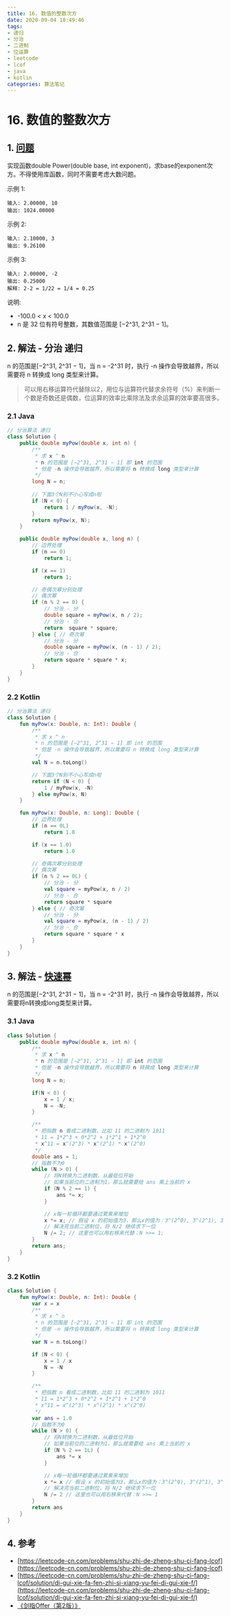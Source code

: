 ```yaml
---
title: 16. 数值的整数次方
date: 2020-09-04 18:49:46
tags:
- 递归
- 分治
- 二进制
- 位运算
- leetcode
- lcof
- java
- kotlin
categories: 算法笔记
---
```

# 16. 数值的整数次方
## 1. [问题](https://leetcode-cn.com/problems/shu-zhi-de-zheng-shu-ci-fang-lcof)
实现函数double Power(double base, int exponent)，求base的exponent次方。不得使用库函数，同时不需要考虑大数问题。

<!--more-->

示例 1:
```
输入: 2.00000, 10
输出: 1024.00000
```

示例 2:
```
输入: 2.10000, 3
输出: 9.26100
```

示例 3:
```
输入: 2.00000, -2
输出: 0.25000
解释: 2-2 = 1/22 = 1/4 = 0.25
```

说明:

- -100.0 < x < 100.0
- n 是 32 位有符号整数，其数值范围是 [−2^31, 2^31 − 1]。


## 2. 解法 - 分治 递归
n 的范围是[−2^31, 2^31 − 1]，当 n = -2^31 时，执行 -n 操作会导致越界，所以需要将 n 转换成 long 类型来计算。

>可以用右移运算符代替除以2，用位与运算符代替求余符号（%）来判断一个数是奇数还是偶数，位运算的效率比乘除法及求余运算的效率要高很多。


### 2.1 Java
```java
// 分治算法 递归
class Solution {
    public double myPow(double x, int n) {
        /**
         * 求 x ^ n
         * n 的范围是 [−2^31, 2^31 − 1] 即 int 的范围
         * 但是 -n 操作会导致越界，所以需要将 n 转换成 long 类型来计算
         */
        long N = n;
        
        // 下面3个N别不小心写成n啦
        if (N < 0) {
            return 1 / myPow(x, -N);
        }
        return myPow(x, N);
    }

    public double myPow(double x, long n) {
        // 边界处理
        if (n == 0)
            return 1;

        if (x == 1)
            return 1;

        // 奇偶次幂分别处理
        // 偶次幂
        if (n % 2 == 0) {
            // 分治 - 分
            double square = myPow(x, n / 2);
            // 分治 - 合
            return  square * square;
        } else { // 奇次幂
            // 分治 - 分
            double square = myPow(x, (n - 1) / 2);
            // 分治 - 合
            return square * square * x;
        }
    }
}
```

### 2.2 Kotlin
```kotlin
// 分治算法 递归
class Solution {
    fun myPow(x: Double, n: Int): Double {
        /**
         * 求 x ^ n
         * n 的范围是 [−2^31, 2^31 − 1] 即 int 的范围
         * 但是 -n 操作会导致越界，所以需要将 n 转换成 long 类型来计算
         */
        val N = n.toLong()

        // 下面3个N别不小心写成n啦
        return if (N < 0) {
            1 / myPow(x, -N)
        } else myPow(x, N)
    }

    fun myPow(x: Double, n: Long): Double {
        // 边界处理
        if (n == 0L)
            return 1.0

        if (x == 1.0)
            return 1.0

        // 奇偶次幂分别处理
        // 偶次幂
        if (n % 2 == 0L) {
            // 分治 - 分
            val square = myPow(x, n / 2)
            // 分治 - 合
            return square * square
        } else { // 奇次幂
            // 分治 - 分
            val square = myPow(x, (n - 1) / 2)
            // 分治 - 合
            return square * square * x
        }
    }
}
```

## 3. 解法 - [快速幂](https://baike.baidu.com/item/%E5%BF%AB%E9%80%9F%E5%B9%82/5500243?fr=aladdin)
n 的范围是[−2^31, 2^31 − 1]，当 n = -2^31 时，执行 -n 操作会导致越界，所以需要将n转换成long类型来计算。

### 3.1 Java
```java
class Solution {
    public double myPow(double x, int n) {
        /**
         * 求 x ^ n
         * n 的范围是 [−2^31, 2^31 − 1] 即 int 的范围
         * 但是 -n 操作会导致越界，所以需要将 n 转换成 long 类型来计算
         */
        long N = n;

        if(N < 0) {
            x = 1 / x;
            N = -N;
        }

        /**
         * 把指数 n 看成二进制数，比如 11 的二进制为 1011
         * 11 = 1*2^3 + 0*2^2 + 1*2^1 + 1*2^0
         * x^11 = x^(2^3) * x^(2^1) * x^(2^0)
         */
        double ans = 1;
        // 指数不为0
        while (N > 0) {
            // 将N转换为二进制数，从最低位开始
            // 如果当前位的二进制为1，那么就需要给 ans 乘上当前的 x
            if (N % 2 == 1) {
                ans *= x;
            }

            // x每一轮循环都要通过累乘来增加
            x *= x; // 假设 x 的初始值为3，那么x的值为：3^(2^0), 3^(2^1), 3^(2^2) ...
            // 解决完当前二进制位，将 N/2 继续求下一位
            N /= 2; // 这里也可以用右移来代替：N >>= 1;
        }
        return ans;
    }
}
```

### 3.2 Kotlin
```kotlin
class Solution {
    fun myPow(x: Double, n: Int): Double {
        var x = x
        /**
         * 求 x ^ n
         * n 的范围是 [−2^31, 2^31 − 1] 即 int 的范围
         * 但是 -n 操作会导致越界，所以需要将 n 转换成 long 类型来计算
         */
        var N = n.toLong()

        if (N < 0) {
            x = 1 / x
            N = -N
        }

        /**
         * 把指数 n 看成二进制数，比如 11 的二进制为 1011
         * 11 = 1*2^3 + 0*2^2 + 1*2^1 + 1*2^0
         * x^11 = x^(2^3) * x^(2^1) * x^(2^0)
         */
        var ans = 1.0
        // 指数不为0
        while (N > 0) {
            // 将N转换为二进制数，从最低位开始
            // 如果当前位的二进制为1，那么就需要给 ans 乘上当前的 x
            if (N % 2 == 1L) {
                ans *= x
            }

            // x每一轮循环都要通过累乘来增加
            x *= x // 假设 x 的初始值为3，那么x的值为：3^(2^0), 3^(2^1), 3^(2^2) ...
            // 解决完当前二进制位，将 N/2 继续求下一位
            N /= 2 // 这里也可以用右移来代替：N >>= 1
        }
        return ans
    }
}
```

## 4. 参考
- [https://leetcode-cn.com/problems/shu-zhi-de-zheng-shu-ci-fang-lcof](https://leetcode-cn.com/problems/shu-zhi-de-zheng-shu-ci-fang-lcof)
- [https://leetcode-cn.com/problems/shu-zhi-de-zheng-shu-ci-fang-lcof/solution/di-gui-xie-fa-fen-zhi-si-xiang-yu-fei-di-gui-xie-f/](https://leetcode-cn.com/problems/shu-zhi-de-zheng-shu-ci-fang-lcof/solution/di-gui-xie-fa-fen-zhi-si-xiang-yu-fei-di-gui-xie-f/)
- [《剑指Offer（第2版）》](https://book.douban.com/subject/27008702/)
